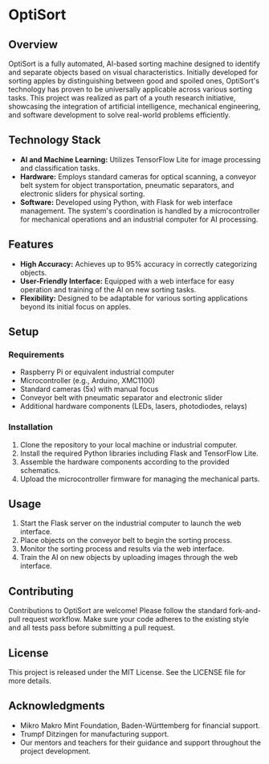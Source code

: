 # OptiSort

## Overview
OptiSort is a fully automated, AI-based sorting machine designed to identify and separate objects based on visual characteristics. Initially developed for sorting apples by distinguishing between good and spoiled ones, OptiSort's technology has proven to be universally applicable across various sorting tasks. This project was realized as part of a youth research initiative, showcasing the integration of artificial intelligence, mechanical engineering, and software development to solve real-world problems efficiently.

## Technology Stack
- **AI and Machine Learning:** Utilizes TensorFlow Lite for image processing and classification tasks.
- **Hardware:** Employs standard cameras for optical scanning, a conveyor belt system for object transportation, pneumatic separators, and electronic sliders for physical sorting.
- **Software:** Developed using Python, with Flask for web interface management. The system's coordination is handled by a microcontroller for mechanical operations and an industrial computer for AI processing.

## Features
- **High Accuracy:** Achieves up to 95% accuracy in correctly categorizing objects.
- **User-Friendly Interface:** Equipped with a web interface for easy operation and training of the AI on new sorting tasks.
- **Flexibility:** Designed to be adaptable for various sorting applications beyond its initial focus on apples.

## Setup
### Requirements
- Raspberry Pi or equivalent industrial computer
- Microcontroller (e.g., Arduino, XMC1100)
- Standard cameras (5x) with manual focus
- Conveyor belt with pneumatic separator and electronic slider
- Additional hardware components (LEDs, lasers, photodiodes, relays)

### Installation
1. Clone the repository to your local machine or industrial computer.
2. Install the required Python libraries including Flask and TensorFlow Lite.
3. Assemble the hardware components according to the provided schematics.
4. Upload the microcontroller firmware for managing the mechanical parts.

## Usage
1. Start the Flask server on the industrial computer to launch the web interface.
2. Place objects on the conveyor belt to begin the sorting process.
3. Monitor the sorting process and results via the web interface.
4. Train the AI on new objects by uploading images through the web interface.

## Contributing
Contributions to OptiSort are welcome! Please follow the standard fork-and-pull request workflow. Make sure your code adheres to the existing style and all tests pass before submitting a pull request.

## License
This project is released under the MIT License. See the LICENSE file for more details.

## Acknowledgments
- Mikro Makro Mint Foundation, Baden-Württemberg for financial support.
- Trumpf Ditzingen for manufacturing support.
- Our mentors and teachers for their guidance and support throughout the project development.
